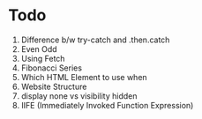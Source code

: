 # Todo

1. Difference b/w try-catch and .then.catch
2. Even Odd
3. Using Fetch
4. Fibonacci Series
5. Which HTML Element to use when
6. Website Structure
7. display none vs visibility hidden
8. IIFE (Immediately Invoked Function Expression)
